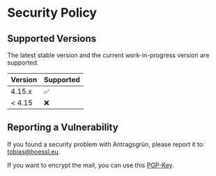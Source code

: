 # Security Policy

## Supported Versions

The latest stable version and the current work-in-progress version are supported.

| Version | Supported          |
| ------- | ------------------ |
| 4.15.x  | :white_check_mark: |
| < 4.15  | :x:                |

## Reporting a Vulnerability

If you found a security problem with Antragsgrün, please report it to: tobias@hoessl.eu.

If you want to encrypt the mail, you can use this [PGP-Key](https://www.hoessl.eu/PGP-Key-tobias-hoessl-eu-99C2D2A2.txt).
